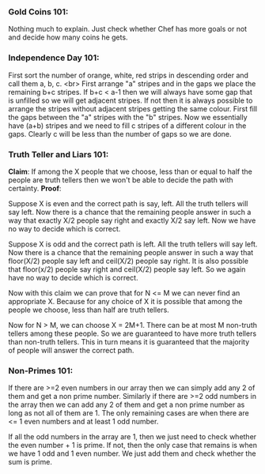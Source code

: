 ### Gold Coins 101:

Nothing much to explain. Just check whether Chef has more goals or not and decide how many coins he gets.

### Independence Day 101:

First sort the number of orange, white, red strips in descending order and call them a, b, c. <br\>
First arrange "a" stripes and in the gaps we place the remaining b+c stripes. If b+c < a-1 then we will always have some gap that is unfilled so we will get adjacent stripes.
If not then it is always possible to arrange the stripes without adjacent stripes getting the same colour.
First fill the gaps between the "a" stripes with the "b" stripes. Now we essentially have (a+b) stripes and we need to fill c stripes of a different colour in the gaps.
Clearly c will be less than the number of gaps so we are done.

### Truth Teller and Liars 101:
**Claim**: If among the X people that we choose, less than or equal to half the people are truth tellers then we won't be able to decide the path with certainty.
**Proof**:

Suppose X is even and the correct path is say, left. All the truth tellers will say left. Now there is a chance that the remaining people answer in such a way that exactly X/2 people say right and exactly X/2 say left. Now we have no way to decide which is correct.

Suppose X is odd and the correct path is left. All the truth tellers will say left. Now there is a chance that the remaining people answer in such a way that floor(X/2) people say left and ceil(X/2) people say right.
It is also possible that floor(x/2) people say right and ceil(X/2) people say left.
So we again have no way to decide which is correct.

Now with this claim we can prove that for N <= M we can never find an appropriate X. Because for any choice of X it is possible that among the people we choose, less than half are truth tellers.

Now for N > M, we can choose X = 2M+1. There can be at most M non-truth tellers among these people. So we are guaranteed to have more truth tellers than non-truth tellers. This in turn means it is guaranteed that the majority of people will answer the correct path.

### Non-Primes 101:
If there are >=2 even numbers in our array then we can simply add any 2 of them and get a non prime number. 
Similarly if there are >=2 odd numbers in the array then we can add any 2 of them and get a non prime number as long as not all of them are 1.
The only remaining cases are when there are <= 1 even numbers and at least 1 odd number. 

If all the odd numbers in the array are 1, then we just need to check whether the even number + 1 is prime.
If not, then the only case that remains is when we have 1 odd and 1 even number. We just add them and check whether the sum is prime.
